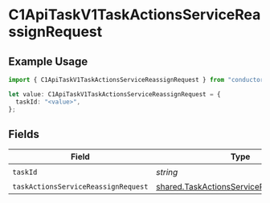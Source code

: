 # C1ApiTaskV1TaskActionsServiceReassignRequest

## Example Usage

```typescript
import { C1ApiTaskV1TaskActionsServiceReassignRequest } from "conductorone-sdk-typescript/sdk/models/operations";

let value: C1ApiTaskV1TaskActionsServiceReassignRequest = {
  taskId: "<value>",
};
```

## Fields

| Field                                                                                                       | Type                                                                                                        | Required                                                                                                    | Description                                                                                                 |
| ----------------------------------------------------------------------------------------------------------- | ----------------------------------------------------------------------------------------------------------- | ----------------------------------------------------------------------------------------------------------- | ----------------------------------------------------------------------------------------------------------- |
| `taskId`                                                                                                    | *string*                                                                                                    | :heavy_check_mark:                                                                                          | N/A                                                                                                         |
| `taskActionsServiceReassignRequest`                                                                         | [shared.TaskActionsServiceReassignRequest](../../../sdk/models/shared/taskactionsservicereassignrequest.md) | :heavy_minus_sign:                                                                                          | N/A                                                                                                         |
